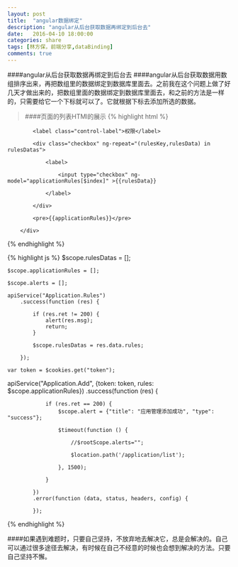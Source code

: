 ```yaml
---
layout: post
title:  "angular数据绑定"
description: "angular从后台获取数据再绑定到后台去"
date:   2016-04-10 18:00:00
categories: share
tags: [林方保，前端分享,dataBinding]
comments: true
---
```

####angular从后台获取数据再绑定到后台去
####angular从后台获取数据用数组排序出来，再把数组里的数据绑定到数据库里面去。之前我在这个问题上做了好几天才做出来的，把数组里面的数据绑定到数据库里面去，和之前的方法是一样的，只需要给它一个下标就可以了。它就根据下标去添加所选的数据。
>####页面的列表HTMl的展示
{% highlight html %}
   <div class="form-group">

            <label class="control-label">权限</label>

            <div class="checkbox" ng-repeat="(rulesKey,rulesData) in rulesDatas">

                <label>

                    <input type="checkbox" ng-model="applicationRules[$index]" >{{rulesData}}

                </label>

            </div>

            <pre>{{applicationRules}}</pre>

        </div>
{% endhighlight %}

{% highlight js %}
$scope.rulesDatas = [];

    $scope.applicationRules = [];

    $scope.alerts = [];

    apiService("Application.Rules")
        .success(function (res) {

            if (res.ret != 200) {
                alert(res.msg);
                return;
            }

            $scope.rulesDatas = res.data.rules;

        });

    var token = $cookies.get("token");

 apiService("Application.Add", {token: token, rules: $scope.applicationRules})
            .success(function (res) {

                if (res.ret == 200) {
                    $scope.alert = {"title": "应用管理添加成功", "type": "success"};

                    $timeout(function () {

                        //$rootScope.alerts="";

                        $location.path('/application/list');

                    }, 1500);

                }

            })
            .error(function (data, status, headers, config) {

            });
{% endhighlight %}

####如果遇到难题时，只要自己坚持，不放弃地去解决它，总是会解决的。自己可以通过很多途径去解决，有时候在自己不经意的时候也会想到解决的方法。只要自己坚持不懈。